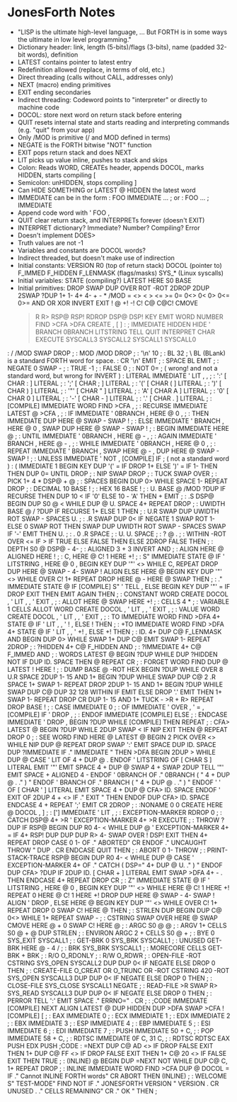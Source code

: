 # JonesForth Notes

- "LISP is the ultimate high-level language, ... But FORTH is in some ways the ultimate in low level programming."
- Dictionary header: link, length (5-bits)/flags (3-bits), name (padded 32-bit words), definition
- LATEST contains pointer to latest entry
- Redefinition allowed (replace, in terms of old, etc.)
- Direct threading (calls without CALL, addresses only)
- NEXT (macro) ending primitives
- EXIT ending secondaries
- Indirect threading: Codeword points to "interpreter" or directly to machine code
- DOCOL: store next word on return stack before entering
- QUIT resets internal state and starts reading and interpreting commands (e.g. "quit" from your app)
- Only /MOD is primitive (/ and MOD defined in terms)
- NEGATE is the FORTH bitwise "NOT" function
- EXIT pops return stack and does NEXT
- LIT picks up value inline, pushes to stack and skips
- Colon: Reads WORD, CREATEs header, appends DOCOL, marks HIDDEN, starts compiling [
- Semicolon: unHIDDEN, stops compiling ]
- Can HIDE SOMETHING or LATEST @ HIDDEN the latest word
- IMMEDIATE can be in the form : FOO IMMEDIATE ... ; or : FOO ... ; IMMEDIATE
- Append code word with ' FOO ,
- QUIT clear return stack, and INTERPRETs forever (doesn't EXIT)
- INTERPRET dictionary? Immediate? Number? Compiling? Error
- Doesn't implement DOES>
- Truth values are not -1
- Variables and constants are DOCOL words?
- Indirect threaded, but doesn't make use of indirection
- Initial constants: VERSION R0 (top of return stack) DOCOL (pointer to) F_IMMED F_HIDDEN F_LENMASK (flags/masks) SYS_* (Linux syscalls)
- Initial variables: STATE (compiling?) LATEST HERE S0 BASE
- Initial primitives:
  DROP SWAP DUP OVER ROT -ROT 2DROP 2DUP 2SWAP ?DUP 1+ 1- 4+ 4- + - *
  /MOD = <> < > <= >= 0= 0<> 0< 0> 0<= 0>= AND OR XOR INVERT
  EXIT ! @ +! -! C! C@ C@C! CMOVE
  >R R> RSP@ RSP! RDROP DSP@ DSP!
  KEY EMIT WORD NUMBER FIND >CFA >DFA
  CREATE , [ ] : ; IMMEDIATE HIDDEN HIDE '
  BRANCH 0BRANCH LITSTRING TELL
  QUIT INTERPRET CHAR EXECUTE SYSCALL3 SYSCALL2 SYSCALL1 SYSCALL0

: / /MOD SWAP DROP ;
: MOD /MOD DROP ;
: '\n' 10 ;
: BL 32 ; \ BL (BLank) is a standard FORTH word for space.
: CR '\n' EMIT ;
: SPACE BL EMIT ;
: NEGATE 0 SWAP - ;
: TRUE -1 ;
: FALSE 0 ;
: NOT 0= ; ( wrong! and not a standard word, but wrong for INVERT )
: LITERAL IMMEDIATE ' LIT , , ;
: ':' [ CHAR : ] LITERAL ;
: ';' [ CHAR ; ] LITERAL ;
: '(' [ CHAR ( ] LITERAL ;
: ')' [ CHAR ) ] LITERAL ;
: '"' [ CHAR " ] LITERAL ;
: 'A' [ CHAR A ] LITERAL ;
: '0' [ CHAR 0 ] LITERAL ;
: '-' [ CHAR - ] LITERAL ;
: '.' [ CHAR . ] LITERAL ;
: [COMPILE] IMMEDIATE WORD FIND >CFA , ;
: RECURSE IMMEDIATE LATEST @ >CFA , ;
: IF IMMEDIATE ' 0BRANCH , HERE @ 0 , ;
: THEN IMMEDIATE DUP HERE @ SWAP - SWAP ! ;
: ELSE IMMEDIATE ' BRANCH , HERE @ 0 , SWAP DUP HERE @ SWAP - SWAP ! ;
: BEGIN IMMEDIATE HERE @ ;
: UNTIL IMMEDIATE ' 0BRANCH , HERE @ - , ;
: AGAIN IMMEDIATE ' BRANCH , HERE @ - , ;
: WHILE IMMEDIATE ' 0BRANCH , HERE @ 0 , ;
: REPEAT IMMEDIATE ' BRANCH , SWAP HERE @ - , DUP HERE @ SWAP - SWAP ! ;
: UNLESS IMMEDIATE ' NOT , [COMPILE] IF ; ( not a standard word )
: ( IMMEDIATE 1 BEGIN KEY DUP '(' = IF DROP 1+ ELSE ')' = IF 1- THEN THEN DUP 0= UNTIL DROP ;
: NIP SWAP DROP ;
: TUCK SWAP OVER ;
: PICK 1+ 4 * DSP@ + @ ;
: SPACES BEGIN DUP 0> WHILE SPACE 1- REPEAT DROP ;
: DECIMAL 10 BASE ! ;
: HEX 16 BASE ! ;
: U. BASE @ /MOD ?DUP IF RECURSE THEN DUP 10 < IF '0' ELSE 10 - 'A' THEN + EMIT ;
: .S DSP@ BEGIN DUP S0 @ < WHILE DUP @ U. SPACE 4+ REPEAT DROP ;
: UWIDTH BASE @ / ?DUP IF RECURSE 1+ ELSE 1 THEN ;
: U.R SWAP DUP UWIDTH ROT SWAP - SPACES U. ;
: .R SWAP DUP 0< IF NEGATE 1 SWAP ROT 1- ELSE 0 SWAP ROT THEN SWAP DUP UWIDTH ROT SWAP - SPACES SWAP IF '-' EMIT THEN U. ;
: . 0 .R SPACE ;
: U. U. SPACE ;
: ? @ . ;
: WITHIN -ROT OVER <= IF > IF TRUE ELSE FALSE THEN ELSE 2DROP FALSE THEN ;
: DEPTH S0 @ DSP@ - 4- ;
: ALIGNED 3 + 3 INVERT AND ;
: ALIGN HERE @ ALIGNED HERE ! ;
: C, HERE @ C! 1 HERE +! ;
: S" IMMEDIATE STATE @ IF ' LITSTRING , HERE @ 0 , BEGIN KEY DUP '"' <> WHILE C, REPEAT DROP DUP HERE @ SWAP - 4- SWAP ! ALIGN ELSE HERE @ BEGIN KEY DUP '"' <> WHILE OVER C! 1+ REPEAT DROP HERE @ - HERE @ SWAP THEN ;
: ." IMMEDIATE STATE @ IF [COMPILE] S" ' TELL , ELSE BEGIN KEY DUP '"' = IF DROP EXIT THEN EMIT AGAIN THEN ;
: CONSTANT WORD CREATE DOCOL , ' LIT , , ' EXIT , ;
: ALLOT HERE @ SWAP HERE +! ;
: CELLS 4 * ;
: VARIABLE 1 CELLS ALLOT WORD CREATE DOCOL , ' LIT , , ' EXIT , ;
: VALUE WORD CREATE DOCOL , ' LIT , , ' EXIT , ;
: TO IMMEDIATE WORD FIND >DFA 4+ STATE @ IF ' LIT , , ' ! , ELSE ! THEN ;
: +TO IMMEDIATE WORD FIND >DFA 4+ STATE @ IF ' LIT , , ' +! , ELSE +! THEN ;
: ID. 4+ DUP C@ F_LENMASK AND BEGIN DUP 0> WHILE SWAP 1+ DUP C@ EMIT SWAP 1- REPEAT 2DROP ;
: ?HIDDEN 4+ C@ F_HIDDEN AND ;
: ?IMMEDIATE 4+ C@ F_IMMED AND ;
: WORDS LATEST @ BEGIN ?DUP WHILE DUP ?HIDDEN NOT IF DUP ID. SPACE THEN @ REPEAT CR ;
: FORGET WORD FIND DUP @ LATEST ! HERE ! ;
: DUMP BASE @ -ROT HEX BEGIN ?DUP WHILE OVER 8 U.R SPACE 2DUP 1- 15 AND 1+ BEGIN ?DUP WHILE SWAP DUP C@ 2 .R SPACE 1+ SWAP 1- REPEAT DROP 2DUP 1- 15 AND 1+ BEGIN ?DUP WHILE SWAP DUP C@ DUP 32 128 WITHIN IF EMIT ELSE DROP '.' EMIT THEN 1+ SWAP 1- REPEAT DROP CR DUP 1- 15 AND 1+ TUCK - >R + R> REPEAT DROP BASE ! ;
: CASE IMMEDIATE 0 ;
: OF IMMEDIATE ' OVER , ' = , [COMPILE] IF ' DROP , ;
: ENDOF IMMEDIATE [COMPILE] ELSE ;
: ENDCASE IMMEDIATE ' DROP , BEGIN ?DUP WHILE [COMPILE] THEN REPEAT ;
: CFA> LATEST @ BEGIN ?DUP WHILE 2DUP SWAP < IF NIP EXIT THEN @ REPEAT DROP 0 ;
: SEE WORD FIND HERE @ LATEST @ BEGIN 2 PICK OVER <> WHILE NIP DUP @ REPEAT DROP SWAP ':' EMIT SPACE DUP ID. SPACE DUP ?IMMEDIATE IF ." IMMEDIATE " THEN >DFA BEGIN 2DUP > WHILE DUP @ CASE ' LIT OF 4 + DUP @ . ENDOF ' LITSTRING OF [ CHAR S ] LITERAL EMIT '"' EMIT SPACE 4 + DUP @ SWAP 4 + SWAP 2DUP TELL '"' EMIT SPACE + ALIGNED 4 - ENDOF ' 0BRANCH OF ." 0BRANCH ( " 4 + DUP @ . ." ) " ENDOF ' BRANCH OF ." BRANCH ( " 4 + DUP @ . ." ) " ENDOF ' ' OF [ CHAR ' ] LITERAL EMIT SPACE 4 + DUP @ CFA> ID. SPACE ENDOF ' EXIT OF 2DUP 4 + <> IF ." EXIT " THEN ENDOF DUP CFA> ID. SPACE ENDCASE 4 + REPEAT ';' EMIT CR 2DROP ;
: :NONAME 0 0 CREATE HERE @ DOCOL , ] ;
: ['] IMMEDIATE ' LIT , ;
: EXCEPTION-MARKER RDROP 0 ;
: CATCH DSP@ 4+ >R ' EXCEPTION-MARKER 4+ >R EXECUTE ;
: THROW ?DUP IF RSP@ BEGIN DUP R0 4- < WHILE DUP @ ' EXCEPTION-MARKER 4+ = IF 4+ RSP! DUP DUP DUP R> 4- SWAP OVER ! DSP! EXIT THEN 4+ REPEAT DROP CASE 0 1- OF ." ABORTED" CR ENDOF ." UNCAUGHT THROW " DUP . CR ENDCASE QUIT THEN ;
: ABORT 0 1- THROW ;
: PRINT-STACK-TRACE RSP@ BEGIN DUP R0 4- < WHILE DUP @ CASE ' EXCEPTION-MARKER 4+ OF ." CATCH ( DSP=" 4+ DUP @ U. ." ) " ENDOF DUP CFA> ?DUP IF 2DUP ID. [ CHAR + ] LITERAL EMIT SWAP >DFA 4+ - . THEN ENDCASE 4+ REPEAT DROP CR ;
: Z" IMMEDIATE STATE @ IF ' LITSTRING , HERE @ 0 , BEGIN KEY DUP '"' <> WHILE HERE @ C! 1 HERE +! REPEAT 0 HERE @ C! 1 HERE +! DROP DUP HERE @ SWAP - 4- SWAP ! ALIGN ' DROP , ELSE HERE @ BEGIN KEY DUP '"' <> WHILE OVER C! 1+ REPEAT DROP 0 SWAP C! HERE @ THEN ;
: STRLEN DUP BEGIN DUP C@ 0<> WHILE 1+ REPEAT SWAP - ;
: CSTRING SWAP OVER HERE @ SWAP CMOVE HERE @ + 0 SWAP C! HERE @ ;
: ARGC S0 @ @ ;
: ARGV 1+ CELLS S0 @ + @ DUP STRLEN	;
: ENVIRON ARGC 2 + CELLS S0 @ + ;
: BYE 0 SYS_EXIT SYSCALL1 ;
: GET-BRK 0 SYS_BRK SYSCALL1 ;
: UNUSED GET-BRK HERE @ - 4 / ;
: BRK SYS_BRK SYSCALL1 ;
: MORECORE CELLS GET-BRK + BRK ;
: R/O O_RDONLY ;
: R/W O_RDWR ;
: OPEN-FILE	-ROT CSTRING SYS_OPEN SYSCALL2 DUP DUP 0< IF NEGATE ELSE DROP 0 THEN ;
: CREATE-FILE O_CREAT OR O_TRUNC OR -ROT CSTRING 420 -ROT SYS_OPEN SYSCALL3 DUP DUP 0< IF NEGATE ELSE DROP 0 THEN ;
: CLOSE-FILE SYS_CLOSE SYSCALL1 NEGATE ;
: READ-FILE >R SWAP R> SYS_READ SYSCALL3 DUP DUP 0< IF NEGATE ELSE DROP 0 THEN ;
: PERROR TELL ':' EMIT SPACE ." ERRNO=" . CR ;
: ;CODE IMMEDIATE [COMPILE] NEXT ALIGN LATEST @ DUP HIDDEN DUP >DFA SWAP >CFA ! [COMPILE] [ ;
: EAX IMMEDIATE 0 ;
: ECX IMMEDIATE 1 ;
: EDX IMMEDIATE 2 ;
: EBX IMMEDIATE 3 ;
: ESP IMMEDIATE 4 ;
: EBP IMMEDIATE 5 ;
: ESI IMMEDIATE 6 ;
: EDI IMMEDIATE 7 ;
: PUSH IMMEDIATE 50 + C, ;
: POP IMMEDIATE 58 + C, ;
: RDTSC IMMEDIATE 0F C, 31 C, ;
: RDTSC RDTSC EAX PUSH EDX PUSH ;CODE
: =NEXT DUP C@ AD <> IF DROP FALSE EXIT THEN 1+ DUP C@ FF <> IF DROP FALSE EXIT THEN 1+ C@ 20 <> IF FALSE EXIT THEN TRUE ;
: (INLINE) @ BEGIN DUP =NEXT NOT WHILE DUP C@ C, 1+ REPEAT DROP ;
: INLINE IMMEDIATE WORD FIND >CFA DUP @ DOCOL = IF ." Cannot INLINE FORTH words" CR ABORT THEN (INLINE) ;
: WELCOME S" TEST-MODE" FIND NOT IF ." JONESFORTH VERSION " VERSION . CR UNUSED . ." CELLS REMAINING" CR ." OK " THEN ;
